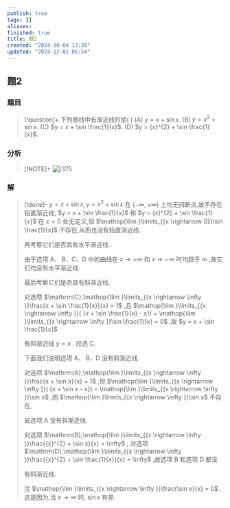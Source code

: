 ```yaml
---
publish: true
tags: []
aliases: 
finished: true
title: 题2
created: "2024-10-04 13:38"
updated: "2024-12-01 06:54"
---
```

## 题2
### 题目
> [!question]+
> 下列曲线中有渐近线的是( )
> (A) $y = x  + \sin x$. 
> (B) $y = {x}^{2} + \sin x$. 
> (C) $y = x + \sin \frac{1}{x}$. 
> (D) $y = {x}^{2} + \sin \frac{1}{x}$.
### 分析
> [!NOTE]+
> ![|375](https://img.hwenyi.live/202411202126783.webp)
### 解
> [!done]-
> $y = x + \sin x,y = {x}^{2} + \sin x$ 在 $( {-\infty , + \infty })$ 上均无间断点,故不存在铅直渐近线; $y = x + \sin \frac{1}{x}$ 和 $y = {x}^{2} + \sin \frac{1}{x}$ 在 $x = 0$ 处无定义,但 $\mathop{\lim }\limits_{{x \rightarrow  0}}\sin \frac{1}{x}$ 不存在,从而也没有铅直渐近线.
> 
> 再考察它们是否具有水平渐近线.
> 
> 由于选项 $\mathrm{A}\text{、}\mathrm{\;B}\text{、}\mathrm{C}\text{、}\mathrm{D}$ 中的曲线在 $x \rightarrow   + \infty$ 和 $x \rightarrow   - \infty$ 时均趋于 $\infty$ ,故它们均没有水平渐近线.
> 
> 最后考察它们是否具有斜渐近线.
> 
> 对选项 $\mathrm{C},\mathop{\lim }\limits_{{x \rightarrow  \infty }}\frac{x + \sin \frac{1}{x}}{x} = 1$ ,且 $\mathop{\lim }\limits_{{x \rightarrow  \infty }}( {x + \sin \frac{1}{x} - x})  = \mathop{\lim }\limits_{{x \rightarrow  \infty }}\sin \frac{1}{x} = 0$ ,故 $y = x + \sin \frac{1}{x}$
> 
> 有斜渐近线 $y = x$ . 应选 C.
> 
> 下面我们说明选项 $\mathrm{A}\text{、}\mathrm{\;B}\text{、}\mathrm{D}$ 没有斜渐近线.
> 
> 对选项 $\mathrm{A},\mathop{\lim }\limits_{{x \rightarrow  \infty }}\frac{x + \sin x}{x} = 1$ ,但 $\mathop{\lim }\limits_{{x \rightarrow  \infty }}( {x + \sin x - x})  = \mathop{\lim }\limits_{{x \rightarrow  \infty }}\sin x$ ,而 $\mathop{\lim }\limits_{{x \rightarrow  \infty }}\sin x$ 不存在,
> 
> 故选项 A 没有斜渐近线.
> 
> 对选项 $\mathrm{B},\mathop{\lim }\limits_{{x \rightarrow  \infty }}\frac{{x}^{2} + \sin x}{x} = \infty$ ; 对选项 $\mathrm{D},\mathop{\lim }\limits_{{x \rightarrow  \infty }}\frac{{x}^{2} + \sin \frac{1}{x}}{x} = \infty$ ,故选项 B 和选项 D 都没
> 
> 有斜渐近线.
> 
> 注 $\mathop{\lim }\limits_{{x \rightarrow  \infty }}\frac{\sin x}{x} = 0$ . 这是因为,当 $x \rightarrow  \infty$ 时, $\sin x$ 有界.